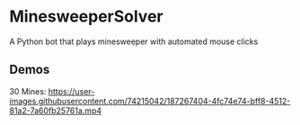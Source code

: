 # MinesweeperSolver
A Python bot that plays minesweeper with automated mouse clicks

## Demos
30 Mines:
https://user-images.githubusercontent.com/74215042/187267404-4fc74e74-bff8-4512-81a2-7a60fb25761a.mp4

